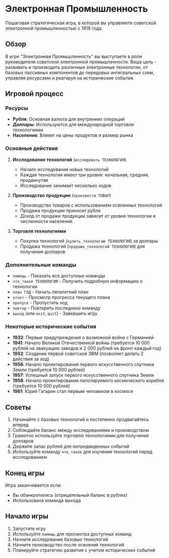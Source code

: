 # Электронная Промышленность

Пошаговая стратегическая игра, в которой вы управляете советской электронной промышленностью с 1918 года.

## Обзор

В игре "Электронная Промышленность" вы выступаете в роли руководителя советской электронной промышленности. Ваша цель - развивать и производить различные электронные технологии, от базовых пассивных компонентов до передовых интегральных схем, управляя ресурсами и реагируя на исторические события.

## Игровой процесс

### Ресурсы
- **Рубли**: Основная валюта для внутренних операций
- **Доллары**: Используются для международной торговли технологиями
- **Население**: Влияет на цены продуктов и размер рынка

### Основные действия
1. **Исследование технологий** (`исследовать ТЕХНОЛОГИЯ`)
   - Начало исследования новых технологий
   - Каждая технология имеет три уровня: начальная, средняя, продвинутая
   - Исследование занимает несколько ходов

2. **Производство продукции** (`произвести ТОВАР`)
   - Производство товаров с использованием освоенных технологий
   - Продажа продукции приносит рубли
   - Доход от продажи продукции зависит от уровня технологии и численности населения

3. **Торговля технологиями**
   - Покупка технологий (`купить_технологию ТЕХНОЛОГИЯ`) за доллары
   - Продажа технологий (`продажа_технологий ТЕХНОЛОГИЯ`) для получения долларов

### Дополнительные команды
- `помощь` - Показать все доступные команды
- `что_такое ТЕХНОЛОГИЯ` - Получить подробную информацию о технологии
- `план ГОД` - Начать пятилетний план
- `отчет` - Просмотр прогресса текущего плана
- `пропуск` - Пропустить ход
- `повтор` - Повторить последнюю команду
- `выход` (или `exit`, `quit`) - Завершить игру

### Некоторые исторические события
- **1932**: Первые предупреждения о возможной войне с Германией
- **1941**: Начало Великой Отечественной войны (требуется 10 000 рублей на эвакуацию заводов и 2 000 рублей на фронт каждый год)
- **1952**: Создание первой советской ЭВМ (позволяет делать 2 действия за ход)
- **1956**: Начало проектирования первого искусственного спутника Земли (требуется 10 000 рублей)
- **1957**: Успешный запуск первого искусственного спутника Земли
- **1958**: Начало проектирования пилотируемого космического корабля (требуется 10 000 рублей)
- **1961**: Юрий Гагарин стал первым человеком в космосе

## Советы
1. Начинайте с базовых технологий и постепенно продвигайтесь вперед
2. Соблюдайте баланс между исследованиями и производством
3. Грамотно используйте торговлю технологиями для получения долларов
4. Держите запас рублей для непредвиденных событий
5. Используйте команду `что_такое` для изучения технологий перед исследованием

## Конец игры
Игра заканчивается если:
- Вы обанкротились (отрицательный баланс в рублях)
- Использована команда выхода

## Начало игры
1. Запустите игру
2. Используйте `помощь` для просмотра доступных команд
3. Начните исследование базовых технологий
4. Начните производство после освоения технологий
5. Планируйте стратегию развития с учетом исторических событий